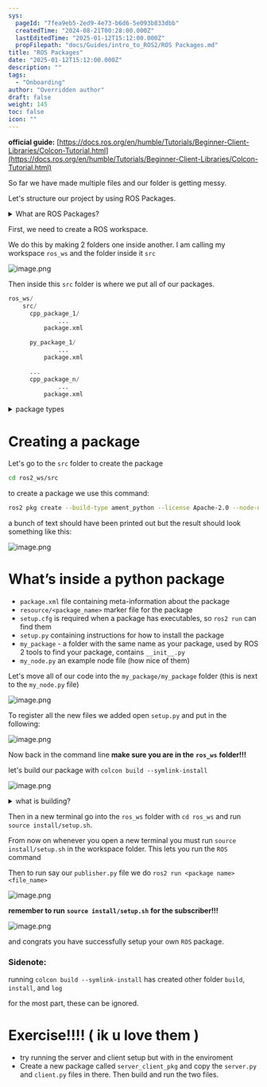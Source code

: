 ```yaml
---
sys:
  pageId: "7fea9eb5-2ed9-4e73-b6d6-5e093b833dbb"
  createdTime: "2024-08-21T00:28:00.000Z"
  lastEditedTime: "2025-01-12T15:12:00.000Z"
  propFilepath: "docs/Guides/intro_to_ROS2/ROS Packages.md"
title: "ROS Packages"
date: "2025-01-12T15:12:00.000Z"
description: ""
tags:
  - "Onboarding"
author: "Overridden author"
draft: false
weight: 145
toc: false
icon: ""
---
```


**official guide:** [https://docs.ros.org/en/humble/Tutorials/Beginner-Client-Libraries/Colcon-Tutorial.html](https://docs.ros.org/en/humble/Tutorials/Beginner-Client-Libraries/Colcon-Tutorial.html)

So far we have made multiple files and our folder is getting messy.

Let's structure our project by using ROS Packages.

<details>

<summary>What are ROS Packages?</summary>

ROS Packages are, as the name implies, packages of code that are highly sharable between ROS developers.

They consist of a folder, `package.xml` file, and source code

```python
      cpp_package_1/
		      ... imagine much code files here ..
          package.xml
```

</details>

First, we need to create a ROS workspace.

We do this by making 2 folders one inside another. I am calling my workspace `ros_ws` and the folder inside it `src`

![image.png](https://prod-files-secure.s3.us-west-2.amazonaws.com/d518164a-d88e-44d1-a4ee-3adb3bd8bce0/70706947-fd18-4537-a67b-e12946812d31/image.png?X-Amz-Algorithm=AWS4-HMAC-SHA256&X-Amz-Content-Sha256=UNSIGNED-PAYLOAD&X-Amz-Credential=ASIAZI2LB4667ZENWZ5I%2F20250309%2Fus-west-2%2Fs3%2Faws4_request&X-Amz-Date=20250309T140141Z&X-Amz-Expires=3600&X-Amz-Security-Token=IQoJb3JpZ2luX2VjEC0aCXVzLXdlc3QtMiJHMEUCIQDDzAu79T53mrl3WaK%2B3D%2FWLcwQQ76%2FOXLg1om0yEDcOwIgcngjzOwZ3S1G2R0TnF27vtpvwzQstAl98y36Xohj1nUq%2FwMIdRAAGgw2Mzc0MjMxODM4MDUiDG%2F0vEW7n88xdxmUPCrcAz3dt98DpK0ei8r0MkmKtEz4%2FJ%2FyrarrVHh2Pa4iWP4L%2FRoUr3oaROnGV2%2BPwXy35GSShlWos2Q2C9q%2FDW%2FGdBhmC2WBXs5uHyve9W%2FZ5Zs%2BgDAPmbdRtqERuZ8DgFFBvIIpXgGA4QJtiywCm07rLTpwkVcAOl%2Fc8QG%2FHOy6XOT0dxFt3%2Fp9ZK0NPP4os%2BshT4fe7QjG9uPGBR4%2FSnvRMiXCa9O1WFLMlsoWo8Lzp%2FUa4XTsovGVCedqRWzGk0fAFxXG3NPOBB1VNJlcWdqSsobfNAjxFoPGL5qXailh%2FAG%2BOChWrgazFd1Z1NwhLlhWWbbARkYGIySVYgTBWi4ehUEJ2hiRotANc510z5rEz4mZUMmBBqLLdioiTDD4t6EjF0rHIKcv4g9g7%2FlVqvXm%2B1NYjEoIkFzNeSk4BIAbT2qH1ADExYvMr3CvL3ZDBso%2B37GzBq%2FMcbobPcJg7S6%2BoVoGgN2tXPfqathD8xtSTvHIslGpv25Xia7Alw3sx1%2Bl9rAjHWthRnQ2nMzpJ%2F7n5RAm3MUUCk6RyV%2BRltzYIfCOnDN6ZvVyfI55v0PE3Ac%2BujfHwonxnVnTcihySnZXhL8l%2BovPOl0z4Lrq5IDS1ueiJPq6d3U94Cu2m3PpMKWPtr4GOqUBoBA6Qa%2FFWarQzEiAnLOLypTH3fJd%2BMXZVE2fSIQrpygO9aajxVbnqAoqSQbVoUTL55%2BwXPlKy%2FP3xMFWBoaBroLkAbZ8kBa1jJp5WAy0juh1cFqGbcgzqIHuRbMHUUj%2BeZU%2Fsz7zd%2BPvs82l%2BTZQn17YY6WfKwqkOXWURmd7d6CJBopx%2Fk0HAFGQTfH6bGYGyCY0W6wtd8t972nZiBkwT8cA%2BT80&X-Amz-Signature=8b3684af2d61953a4cd966e09684203a5d21d7408264a46c13810527c122298d&X-Amz-SignedHeaders=host&x-id=GetObject)

Then inside this `src` folder is where we put all of our packages.

```python
ros_ws/
    src/
      cpp_package_1/
		      ...
          package.xml

      py_package_1/
		      ...
          package.xml

      ...
      cpp_package_n/
		      ...
          package.xml

```

<details>

<summary>package types</summary>

packages can be either `C++` or python.

the intern file structure is different for each but for this guide we will stick to creating python packages

</details>

# Creating a package

Let's go to the `src` folder to create the package

```bash
cd ros2_ws/src
```

to create a package we use this command:

```bash
ros2 pkg create --build-type ament_python --license Apache-2.0 --node-name my_node my_package
```

a bunch of text should have been printed out but the result should look something like this:

![image.png](https://prod-files-secure.s3.us-west-2.amazonaws.com/d518164a-d88e-44d1-a4ee-3adb3bd8bce0/e6cf1e3f-8512-4a3e-b131-079f800bf3e8/image.png?X-Amz-Algorithm=AWS4-HMAC-SHA256&X-Amz-Content-Sha256=UNSIGNED-PAYLOAD&X-Amz-Credential=ASIAZI2LB4667ZENWZ5I%2F20250309%2Fus-west-2%2Fs3%2Faws4_request&X-Amz-Date=20250309T140141Z&X-Amz-Expires=3600&X-Amz-Security-Token=IQoJb3JpZ2luX2VjEC0aCXVzLXdlc3QtMiJHMEUCIQDDzAu79T53mrl3WaK%2B3D%2FWLcwQQ76%2FOXLg1om0yEDcOwIgcngjzOwZ3S1G2R0TnF27vtpvwzQstAl98y36Xohj1nUq%2FwMIdRAAGgw2Mzc0MjMxODM4MDUiDG%2F0vEW7n88xdxmUPCrcAz3dt98DpK0ei8r0MkmKtEz4%2FJ%2FyrarrVHh2Pa4iWP4L%2FRoUr3oaROnGV2%2BPwXy35GSShlWos2Q2C9q%2FDW%2FGdBhmC2WBXs5uHyve9W%2FZ5Zs%2BgDAPmbdRtqERuZ8DgFFBvIIpXgGA4QJtiywCm07rLTpwkVcAOl%2Fc8QG%2FHOy6XOT0dxFt3%2Fp9ZK0NPP4os%2BshT4fe7QjG9uPGBR4%2FSnvRMiXCa9O1WFLMlsoWo8Lzp%2FUa4XTsovGVCedqRWzGk0fAFxXG3NPOBB1VNJlcWdqSsobfNAjxFoPGL5qXailh%2FAG%2BOChWrgazFd1Z1NwhLlhWWbbARkYGIySVYgTBWi4ehUEJ2hiRotANc510z5rEz4mZUMmBBqLLdioiTDD4t6EjF0rHIKcv4g9g7%2FlVqvXm%2B1NYjEoIkFzNeSk4BIAbT2qH1ADExYvMr3CvL3ZDBso%2B37GzBq%2FMcbobPcJg7S6%2BoVoGgN2tXPfqathD8xtSTvHIslGpv25Xia7Alw3sx1%2Bl9rAjHWthRnQ2nMzpJ%2F7n5RAm3MUUCk6RyV%2BRltzYIfCOnDN6ZvVyfI55v0PE3Ac%2BujfHwonxnVnTcihySnZXhL8l%2BovPOl0z4Lrq5IDS1ueiJPq6d3U94Cu2m3PpMKWPtr4GOqUBoBA6Qa%2FFWarQzEiAnLOLypTH3fJd%2BMXZVE2fSIQrpygO9aajxVbnqAoqSQbVoUTL55%2BwXPlKy%2FP3xMFWBoaBroLkAbZ8kBa1jJp5WAy0juh1cFqGbcgzqIHuRbMHUUj%2BeZU%2Fsz7zd%2BPvs82l%2BTZQn17YY6WfKwqkOXWURmd7d6CJBopx%2Fk0HAFGQTfH6bGYGyCY0W6wtd8t972nZiBkwT8cA%2BT80&X-Amz-Signature=fd4b10c6dafbe3e353737d3a6c80d7149c01a972058eabb0676a5954ab35b2ca&X-Amz-SignedHeaders=host&x-id=GetObject)

# What’s inside a python package

- `package.xml` file containing meta-information about the package
- `resource/<package_name>` marker file for the package
- `setup.cfg` is required when a package has executables, so `ros2 run` can find them
- `setup.py` containing instructions for how to install the package
- `my_package` - a folder with the same name as your package, used by ROS 2 tools to find your package, contains `__init__.py`
- `my_node.py` an example node file (how nice of them)

Let's move all of our code into the `my_package/my_package` folder (this is next to the `my_node.py` file)

![image.png](https://prod-files-secure.s3.us-west-2.amazonaws.com/d518164a-d88e-44d1-a4ee-3adb3bd8bce0/9ce58f11-0da9-4d3e-b86d-506a9685d378/image.png?X-Amz-Algorithm=AWS4-HMAC-SHA256&X-Amz-Content-Sha256=UNSIGNED-PAYLOAD&X-Amz-Credential=ASIAZI2LB4667ZENWZ5I%2F20250309%2Fus-west-2%2Fs3%2Faws4_request&X-Amz-Date=20250309T140141Z&X-Amz-Expires=3600&X-Amz-Security-Token=IQoJb3JpZ2luX2VjEC0aCXVzLXdlc3QtMiJHMEUCIQDDzAu79T53mrl3WaK%2B3D%2FWLcwQQ76%2FOXLg1om0yEDcOwIgcngjzOwZ3S1G2R0TnF27vtpvwzQstAl98y36Xohj1nUq%2FwMIdRAAGgw2Mzc0MjMxODM4MDUiDG%2F0vEW7n88xdxmUPCrcAz3dt98DpK0ei8r0MkmKtEz4%2FJ%2FyrarrVHh2Pa4iWP4L%2FRoUr3oaROnGV2%2BPwXy35GSShlWos2Q2C9q%2FDW%2FGdBhmC2WBXs5uHyve9W%2FZ5Zs%2BgDAPmbdRtqERuZ8DgFFBvIIpXgGA4QJtiywCm07rLTpwkVcAOl%2Fc8QG%2FHOy6XOT0dxFt3%2Fp9ZK0NPP4os%2BshT4fe7QjG9uPGBR4%2FSnvRMiXCa9O1WFLMlsoWo8Lzp%2FUa4XTsovGVCedqRWzGk0fAFxXG3NPOBB1VNJlcWdqSsobfNAjxFoPGL5qXailh%2FAG%2BOChWrgazFd1Z1NwhLlhWWbbARkYGIySVYgTBWi4ehUEJ2hiRotANc510z5rEz4mZUMmBBqLLdioiTDD4t6EjF0rHIKcv4g9g7%2FlVqvXm%2B1NYjEoIkFzNeSk4BIAbT2qH1ADExYvMr3CvL3ZDBso%2B37GzBq%2FMcbobPcJg7S6%2BoVoGgN2tXPfqathD8xtSTvHIslGpv25Xia7Alw3sx1%2Bl9rAjHWthRnQ2nMzpJ%2F7n5RAm3MUUCk6RyV%2BRltzYIfCOnDN6ZvVyfI55v0PE3Ac%2BujfHwonxnVnTcihySnZXhL8l%2BovPOl0z4Lrq5IDS1ueiJPq6d3U94Cu2m3PpMKWPtr4GOqUBoBA6Qa%2FFWarQzEiAnLOLypTH3fJd%2BMXZVE2fSIQrpygO9aajxVbnqAoqSQbVoUTL55%2BwXPlKy%2FP3xMFWBoaBroLkAbZ8kBa1jJp5WAy0juh1cFqGbcgzqIHuRbMHUUj%2BeZU%2Fsz7zd%2BPvs82l%2BTZQn17YY6WfKwqkOXWURmd7d6CJBopx%2Fk0HAFGQTfH6bGYGyCY0W6wtd8t972nZiBkwT8cA%2BT80&X-Amz-Signature=e9445150dc8b9a63414ebd2ed7ffa51cd117bdcf8a9d4c1db5a7e5f98d26ed90&X-Amz-SignedHeaders=host&x-id=GetObject)

To register all the new files we added open `setup.py` and put in the following:

![image.png](https://prod-files-secure.s3.us-west-2.amazonaws.com/d518164a-d88e-44d1-a4ee-3adb3bd8bce0/1cd7c262-4cae-4496-9d75-c178537d24a2/image.png?X-Amz-Algorithm=AWS4-HMAC-SHA256&X-Amz-Content-Sha256=UNSIGNED-PAYLOAD&X-Amz-Credential=ASIAZI2LB4667ZENWZ5I%2F20250309%2Fus-west-2%2Fs3%2Faws4_request&X-Amz-Date=20250309T140141Z&X-Amz-Expires=3600&X-Amz-Security-Token=IQoJb3JpZ2luX2VjEC0aCXVzLXdlc3QtMiJHMEUCIQDDzAu79T53mrl3WaK%2B3D%2FWLcwQQ76%2FOXLg1om0yEDcOwIgcngjzOwZ3S1G2R0TnF27vtpvwzQstAl98y36Xohj1nUq%2FwMIdRAAGgw2Mzc0MjMxODM4MDUiDG%2F0vEW7n88xdxmUPCrcAz3dt98DpK0ei8r0MkmKtEz4%2FJ%2FyrarrVHh2Pa4iWP4L%2FRoUr3oaROnGV2%2BPwXy35GSShlWos2Q2C9q%2FDW%2FGdBhmC2WBXs5uHyve9W%2FZ5Zs%2BgDAPmbdRtqERuZ8DgFFBvIIpXgGA4QJtiywCm07rLTpwkVcAOl%2Fc8QG%2FHOy6XOT0dxFt3%2Fp9ZK0NPP4os%2BshT4fe7QjG9uPGBR4%2FSnvRMiXCa9O1WFLMlsoWo8Lzp%2FUa4XTsovGVCedqRWzGk0fAFxXG3NPOBB1VNJlcWdqSsobfNAjxFoPGL5qXailh%2FAG%2BOChWrgazFd1Z1NwhLlhWWbbARkYGIySVYgTBWi4ehUEJ2hiRotANc510z5rEz4mZUMmBBqLLdioiTDD4t6EjF0rHIKcv4g9g7%2FlVqvXm%2B1NYjEoIkFzNeSk4BIAbT2qH1ADExYvMr3CvL3ZDBso%2B37GzBq%2FMcbobPcJg7S6%2BoVoGgN2tXPfqathD8xtSTvHIslGpv25Xia7Alw3sx1%2Bl9rAjHWthRnQ2nMzpJ%2F7n5RAm3MUUCk6RyV%2BRltzYIfCOnDN6ZvVyfI55v0PE3Ac%2BujfHwonxnVnTcihySnZXhL8l%2BovPOl0z4Lrq5IDS1ueiJPq6d3U94Cu2m3PpMKWPtr4GOqUBoBA6Qa%2FFWarQzEiAnLOLypTH3fJd%2BMXZVE2fSIQrpygO9aajxVbnqAoqSQbVoUTL55%2BwXPlKy%2FP3xMFWBoaBroLkAbZ8kBa1jJp5WAy0juh1cFqGbcgzqIHuRbMHUUj%2BeZU%2Fsz7zd%2BPvs82l%2BTZQn17YY6WfKwqkOXWURmd7d6CJBopx%2Fk0HAFGQTfH6bGYGyCY0W6wtd8t972nZiBkwT8cA%2BT80&X-Amz-Signature=447a5c18ddf575d56d7789f87b178ec475bf26e5c37426dedc28dafdd3c5e4ef&X-Amz-SignedHeaders=host&x-id=GetObject)

Now back in the command line **make sure you are in the** **`ros_ws`** **folder!!!**

let's build our package with `colcon build --symlink-install`

![image.png](https://prod-files-secure.s3.us-west-2.amazonaws.com/d518164a-d88e-44d1-a4ee-3adb3bd8bce0/2f2a0d27-b173-48fd-b189-5f5c0ce65619/image.png?X-Amz-Algorithm=AWS4-HMAC-SHA256&X-Amz-Content-Sha256=UNSIGNED-PAYLOAD&X-Amz-Credential=ASIAZI2LB4667ZENWZ5I%2F20250309%2Fus-west-2%2Fs3%2Faws4_request&X-Amz-Date=20250309T140141Z&X-Amz-Expires=3600&X-Amz-Security-Token=IQoJb3JpZ2luX2VjEC0aCXVzLXdlc3QtMiJHMEUCIQDDzAu79T53mrl3WaK%2B3D%2FWLcwQQ76%2FOXLg1om0yEDcOwIgcngjzOwZ3S1G2R0TnF27vtpvwzQstAl98y36Xohj1nUq%2FwMIdRAAGgw2Mzc0MjMxODM4MDUiDG%2F0vEW7n88xdxmUPCrcAz3dt98DpK0ei8r0MkmKtEz4%2FJ%2FyrarrVHh2Pa4iWP4L%2FRoUr3oaROnGV2%2BPwXy35GSShlWos2Q2C9q%2FDW%2FGdBhmC2WBXs5uHyve9W%2FZ5Zs%2BgDAPmbdRtqERuZ8DgFFBvIIpXgGA4QJtiywCm07rLTpwkVcAOl%2Fc8QG%2FHOy6XOT0dxFt3%2Fp9ZK0NPP4os%2BshT4fe7QjG9uPGBR4%2FSnvRMiXCa9O1WFLMlsoWo8Lzp%2FUa4XTsovGVCedqRWzGk0fAFxXG3NPOBB1VNJlcWdqSsobfNAjxFoPGL5qXailh%2FAG%2BOChWrgazFd1Z1NwhLlhWWbbARkYGIySVYgTBWi4ehUEJ2hiRotANc510z5rEz4mZUMmBBqLLdioiTDD4t6EjF0rHIKcv4g9g7%2FlVqvXm%2B1NYjEoIkFzNeSk4BIAbT2qH1ADExYvMr3CvL3ZDBso%2B37GzBq%2FMcbobPcJg7S6%2BoVoGgN2tXPfqathD8xtSTvHIslGpv25Xia7Alw3sx1%2Bl9rAjHWthRnQ2nMzpJ%2F7n5RAm3MUUCk6RyV%2BRltzYIfCOnDN6ZvVyfI55v0PE3Ac%2BujfHwonxnVnTcihySnZXhL8l%2BovPOl0z4Lrq5IDS1ueiJPq6d3U94Cu2m3PpMKWPtr4GOqUBoBA6Qa%2FFWarQzEiAnLOLypTH3fJd%2BMXZVE2fSIQrpygO9aajxVbnqAoqSQbVoUTL55%2BwXPlKy%2FP3xMFWBoaBroLkAbZ8kBa1jJp5WAy0juh1cFqGbcgzqIHuRbMHUUj%2BeZU%2Fsz7zd%2BPvs82l%2BTZQn17YY6WfKwqkOXWURmd7d6CJBopx%2Fk0HAFGQTfH6bGYGyCY0W6wtd8t972nZiBkwT8cA%2BT80&X-Amz-Signature=a19f007f02645e3e7ae3381a1d4345c78d8b04a3f0bf8239f00c7083af87a544&X-Amz-SignedHeaders=host&x-id=GetObject)

<details>

<summary>what is building?</summary>

if you are a CS major at Rose-Hulman you will learn the answer to this in CSSE132

but TLDR; is it combines all the code files into one program that can be run easily 

</details>

Then in a new terminal go into the `ros_ws` folder with `cd ros_ws` and run `source install/setup.sh`. 

From now on whenever you open a new terminal you must run `source install/setup.sh` in the workspace folder. This lets you run the `ROS` command

Then to run say our `publisher.py` file we do `ros2 run <package name> <file_name>`

![image.png](https://prod-files-secure.s3.us-west-2.amazonaws.com/d518164a-d88e-44d1-a4ee-3adb3bd8bce0/4f4b1219-3a44-4632-aa0a-ce3471699f59/image.png?X-Amz-Algorithm=AWS4-HMAC-SHA256&X-Amz-Content-Sha256=UNSIGNED-PAYLOAD&X-Amz-Credential=ASIAZI2LB4667ZENWZ5I%2F20250309%2Fus-west-2%2Fs3%2Faws4_request&X-Amz-Date=20250309T140141Z&X-Amz-Expires=3600&X-Amz-Security-Token=IQoJb3JpZ2luX2VjEC0aCXVzLXdlc3QtMiJHMEUCIQDDzAu79T53mrl3WaK%2B3D%2FWLcwQQ76%2FOXLg1om0yEDcOwIgcngjzOwZ3S1G2R0TnF27vtpvwzQstAl98y36Xohj1nUq%2FwMIdRAAGgw2Mzc0MjMxODM4MDUiDG%2F0vEW7n88xdxmUPCrcAz3dt98DpK0ei8r0MkmKtEz4%2FJ%2FyrarrVHh2Pa4iWP4L%2FRoUr3oaROnGV2%2BPwXy35GSShlWos2Q2C9q%2FDW%2FGdBhmC2WBXs5uHyve9W%2FZ5Zs%2BgDAPmbdRtqERuZ8DgFFBvIIpXgGA4QJtiywCm07rLTpwkVcAOl%2Fc8QG%2FHOy6XOT0dxFt3%2Fp9ZK0NPP4os%2BshT4fe7QjG9uPGBR4%2FSnvRMiXCa9O1WFLMlsoWo8Lzp%2FUa4XTsovGVCedqRWzGk0fAFxXG3NPOBB1VNJlcWdqSsobfNAjxFoPGL5qXailh%2FAG%2BOChWrgazFd1Z1NwhLlhWWbbARkYGIySVYgTBWi4ehUEJ2hiRotANc510z5rEz4mZUMmBBqLLdioiTDD4t6EjF0rHIKcv4g9g7%2FlVqvXm%2B1NYjEoIkFzNeSk4BIAbT2qH1ADExYvMr3CvL3ZDBso%2B37GzBq%2FMcbobPcJg7S6%2BoVoGgN2tXPfqathD8xtSTvHIslGpv25Xia7Alw3sx1%2Bl9rAjHWthRnQ2nMzpJ%2F7n5RAm3MUUCk6RyV%2BRltzYIfCOnDN6ZvVyfI55v0PE3Ac%2BujfHwonxnVnTcihySnZXhL8l%2BovPOl0z4Lrq5IDS1ueiJPq6d3U94Cu2m3PpMKWPtr4GOqUBoBA6Qa%2FFWarQzEiAnLOLypTH3fJd%2BMXZVE2fSIQrpygO9aajxVbnqAoqSQbVoUTL55%2BwXPlKy%2FP3xMFWBoaBroLkAbZ8kBa1jJp5WAy0juh1cFqGbcgzqIHuRbMHUUj%2BeZU%2Fsz7zd%2BPvs82l%2BTZQn17YY6WfKwqkOXWURmd7d6CJBopx%2Fk0HAFGQTfH6bGYGyCY0W6wtd8t972nZiBkwT8cA%2BT80&X-Amz-Signature=ea70df70f59b7fa2aa233adeb472ce06fcc7f510a19d0e38796dd1ccbcac6315&X-Amz-SignedHeaders=host&x-id=GetObject)

**remember to run** **`source install/setup.sh`** **for the subscriber!!!**

![image.png](https://prod-files-secure.s3.us-west-2.amazonaws.com/d518164a-d88e-44d1-a4ee-3adb3bd8bce0/02121119-dad4-49ec-8356-c956108b4243/image.png?X-Amz-Algorithm=AWS4-HMAC-SHA256&X-Amz-Content-Sha256=UNSIGNED-PAYLOAD&X-Amz-Credential=ASIAZI2LB4667ZENWZ5I%2F20250309%2Fus-west-2%2Fs3%2Faws4_request&X-Amz-Date=20250309T140141Z&X-Amz-Expires=3600&X-Amz-Security-Token=IQoJb3JpZ2luX2VjEC0aCXVzLXdlc3QtMiJHMEUCIQDDzAu79T53mrl3WaK%2B3D%2FWLcwQQ76%2FOXLg1om0yEDcOwIgcngjzOwZ3S1G2R0TnF27vtpvwzQstAl98y36Xohj1nUq%2FwMIdRAAGgw2Mzc0MjMxODM4MDUiDG%2F0vEW7n88xdxmUPCrcAz3dt98DpK0ei8r0MkmKtEz4%2FJ%2FyrarrVHh2Pa4iWP4L%2FRoUr3oaROnGV2%2BPwXy35GSShlWos2Q2C9q%2FDW%2FGdBhmC2WBXs5uHyve9W%2FZ5Zs%2BgDAPmbdRtqERuZ8DgFFBvIIpXgGA4QJtiywCm07rLTpwkVcAOl%2Fc8QG%2FHOy6XOT0dxFt3%2Fp9ZK0NPP4os%2BshT4fe7QjG9uPGBR4%2FSnvRMiXCa9O1WFLMlsoWo8Lzp%2FUa4XTsovGVCedqRWzGk0fAFxXG3NPOBB1VNJlcWdqSsobfNAjxFoPGL5qXailh%2FAG%2BOChWrgazFd1Z1NwhLlhWWbbARkYGIySVYgTBWi4ehUEJ2hiRotANc510z5rEz4mZUMmBBqLLdioiTDD4t6EjF0rHIKcv4g9g7%2FlVqvXm%2B1NYjEoIkFzNeSk4BIAbT2qH1ADExYvMr3CvL3ZDBso%2B37GzBq%2FMcbobPcJg7S6%2BoVoGgN2tXPfqathD8xtSTvHIslGpv25Xia7Alw3sx1%2Bl9rAjHWthRnQ2nMzpJ%2F7n5RAm3MUUCk6RyV%2BRltzYIfCOnDN6ZvVyfI55v0PE3Ac%2BujfHwonxnVnTcihySnZXhL8l%2BovPOl0z4Lrq5IDS1ueiJPq6d3U94Cu2m3PpMKWPtr4GOqUBoBA6Qa%2FFWarQzEiAnLOLypTH3fJd%2BMXZVE2fSIQrpygO9aajxVbnqAoqSQbVoUTL55%2BwXPlKy%2FP3xMFWBoaBroLkAbZ8kBa1jJp5WAy0juh1cFqGbcgzqIHuRbMHUUj%2BeZU%2Fsz7zd%2BPvs82l%2BTZQn17YY6WfKwqkOXWURmd7d6CJBopx%2Fk0HAFGQTfH6bGYGyCY0W6wtd8t972nZiBkwT8cA%2BT80&X-Amz-Signature=2d1ab027d3454ce84973131e94a8abb56922f6ca97a895a8ef6710d81cb5aba2&X-Amz-SignedHeaders=host&x-id=GetObject)

and congrats you have successfully setup your own `ROS` package.

### Sidenote:

running `colcon build --symlink-install` has created other folder `build`, `install`, and `log`

for the most part, these can be ignored.

# Exercise!!!! ( ik u love them )

- try running the server and client setup but with in the enviroment
- Create a new package called `server_client_pkg` and copy the `server.py` and `client.py` files in there. Then build and run the two files.
